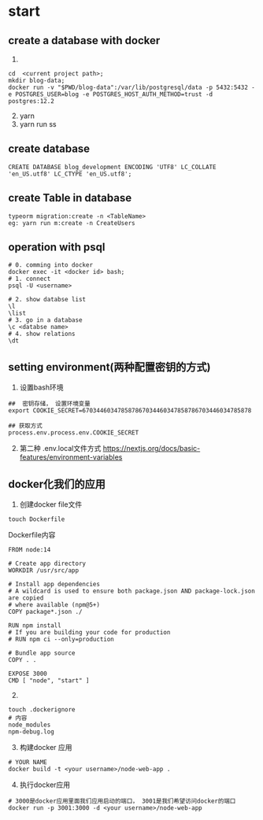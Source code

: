 
# start

## create a database with docker
1. 
```shell
cd  <current project path>;
mkdir blog-data;
docker run -v "$PWD/blog-data":/var/lib/postgresql/data -p 5432:5432 -e POSTGRES_USER=blog -e POSTGRES_HOST_AUTH_METHOD=trust -d postgres:12.2
```
2. yarn 
3. yarn run ss

## create database
```shell
CREATE DATABASE blog_development ENCODING 'UTF8' LC_COLLATE 'en_US.utf8' LC_CTYPE 'en_US.utf8';
```
## create Table in database
``` shell
typeorm migration:create -n <TableName>
eg: yarn run m:create -n CreateUsers
```

## operation with psql
```shell
# 0. comming into docker
docker exec -it <docker id> bash;
# 1. connect 
psql -U <username>

# 2. show databse list
\l 
\list
# 3. go in a database
\c <databse name>
# 4. show relations
\dt 

```



## setting environment(两种配置密钥的方式)
1. 设置bash环境
```shell
##  密钥存储， 设置环境变量
export COOKIE_SECRET=670344603478587867034460347858786703446034785878

## 获取方式
process.env.process.env.COOKIE_SECRET
```
2. 第二种 .env.local文件方式
   https://nextjs.org/docs/basic-features/environment-variables



## docker化我们的应用

1. 创建docker file文件
   
```shell
touch Dockerfile
```
Dockerfile内容
```shell
FROM node:14

# Create app directory
WORKDIR /usr/src/app

# Install app dependencies
# A wildcard is used to ensure both package.json AND package-lock.json are copied
# where available (npm@5+)
COPY package*.json ./

RUN npm install
# If you are building your code for production
# RUN npm ci --only=production

# Bundle app source
COPY . .

EXPOSE 3000
CMD [ "node", "start" ]
```

2. 
```shell
touch .dockerignore
# 内容
node_modules
npm-debug.log
```

3. 构建docker 应用
```shell
# YOUR NAME 
docker build -t <your username>/node-web-app .
```

4. 执行docker应用
```shell
# 3000是docker应用里面我们应用启动的端口， 3001是我们希望访问docker的端口
docker run -p 3001:3000 -d <your username>/node-web-app
```
